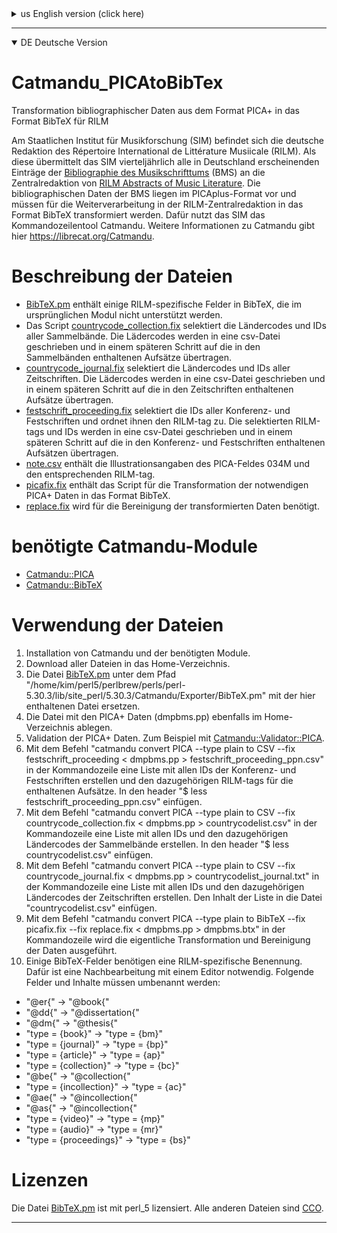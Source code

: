 <details>

<summary>us English version (click here)</summary>

# Catmandu_PICAtoBibTex

Transformation of bibliographic data from PICA+ format to BibTeX format for RILM

The German editorial office of the Répertoire International de Littérature Musiicale (RILM) is located at the State Institute for Music Research (SIM). As such, the SIM transmits all entries of the [Bibliographie des Musikschrifttums](https://www.musikbibliographie.de/) (BMS) appearing in Germany to the central editorial office of [RILM Abstracts of Music Literature](https://www.rilm.org/abstracts/) on a quarterly basis. The bibliographic data of the BMS are in PICAplus format and must be transformed into BibTeX format for further processing in the RILM central editorial office. For this purpose, the SIM uses the command line tool Catmandu. Further information on Catmandu is available here https://librecat.org/Catmandu. 

# Files description

* [BibTeX.pm](https://github.com/musikforschung/Catmandu_PICAtoBibTeX/blob/main/BibTeX.pm) contains some RILM specific fields in BibTeX which are not supported in the original module.
* The script [countrycode_collection.fix](https://github.com/musikforschung/Catmandu_PICAtoBibTeX/blob/main/countrycode_collection.fix) selects the country codes and IDs of all collections. The loader codes are written to a csv file and transferred to the essays contained in the collections in a later step.
* [countrycode_journal.fix](https://github.com/musikforschung/Catmandu_PICAtoBibTeX/blob/main/countrycode_journal.fix) selects the country codes and IDs of all journals. The loader codes are written to a csv file and in a later step transferred to the articles contained in the journals.
* [festschrift_proceeding.fix](https://github.com/musikforschung/Catmandu_PICAtoBibTeX/blob/main/festschrift_proceeding.fix) selects the IDs of all conference and festschriften and assigns the RILM-tag to them. The selected RILM-tags and IDs are written to a csv file and in a later step transferred to the articles contained in the conference and festschrift proceedings.
* [note.csv](https://github.com/musikforschung/Catmandu_PICAtoBibTeX/blob/main/note.csv) contains the illustration details of the PICA field 034M and the corresponding RILM tag.
* [picafix.fix](https://github.com/musikforschung/Catmandu_PICAtoBibTeX/blob/main/picafix.fix) contains the script for transforming the necessary PICA+ data into the BibTeX format.
* [replace.fix](https://github.com/musikforschung/Catmandu_PICAtoBibTeX/blob/main/replace.fix) is needed for cleaning up the transformed data.

# Required Catmandu modules

* [Catmandu::PICA](https://metacpan.org/dist/Catmandu-PICA)
* [Catmandu::BibTeX](https://metacpan.org/pod/Catmandu::BibTeX)

# Use of the files

1. installation of Catmandu and the required modules.
2. download all files into the home directory.
3. replace the file [BibTeX.pm](https://github.com/musikforschung/Catmandu_PICAtoBibTeX/blob/main/BibTeX.pm) under the path "/home/kim/perl5/perlbrew/perls/perl-5.30.3/lib/site_perl/5.30.3/Catmandu/Exporter/BibTeX.pm" with the file contained here.
3. place the file with the PICA+ data (dmpbms.pp) also in the home directory.
4. validation of the PICA+ data. For example with [Catmandu::Validator::PICA](https://metacpan.org/pod/Catmandu::Validator::PICA).
5. using the command "catmandu convert PICA --type plain to CSV --fix festschrift_proceeding < dmpbms.pp > festschrift_proceeding_ppn.csv" in the command line, create a list with all IDs of the conference and festschrifts and the corresponding RILM-tags for the included essays. Insert "$ less festschrift_proceeding_ppn.csv" into the header. 
6. use the command "catmandu convert PICA --type plain to CSV --fix countrycode_collection.fix < dmpbms.pp > countrycodelist.csv" in the command line to create a list with all IDs and the corresponding country codes of the anthologies. Insert "$ less countrycodelist.csv" in the header. 
Use the command "catmandu convert PICA --type plain to CSV --fix countrycode_journal.fix < dmpbms.pp > countrycodelist_journal.txt" in the command line to create a list with all IDs and the corresponding country codes of the journals. Paste the contents of the list into the "countrycodelist.csv" file. 8.
8. with the command "catmandu convert PICA --type plain to BibTeX --fix picafix.fix --fix replace.fix < dmpbms.pp > dmpbms.btx" in the command line the actual transformation and cleaning of the data is executed.
9. some BibTeX fields need a RILM specific naming. For this a postprocessing with an editor is necessary. The following fields and contents have to be renamed:
* "@er{" -> "@book{"
* "@dd{" -> "@dissertation{"
* "@dm{" -> "@thesis{"
* "type = {book}" -> "type = {bm}"
* "type = {journal}" -> "type = {bp}"
* "type = {article}" -> "type = {ap}"
* "type = {collection}" -> "type = {bc}"
* "@be{" -> "@collection{"
* "type = {incollection}" -> "type = {ac}"
* "@ae{" -> "@incollection{"
* "@as{" -> "@incollection{"
* "type = {video}" -> "type = {mp}"
* "type = {audio}" -> "type = {mr}"
* "type = {proceedings}" -> "type = {bs}"

# Licenses

The file [BibTeX.pm](https://github.com/musikforschung/Catmandu_PICAtoBibTeX/blob/main/BibTeX.pm) is licensed with perl_5. All other files are [CCO](https://creativecommons.org/share-your-work/public-domain/cc0/).


</details>

---

<details open>

<summary>DE Deutsche Version</summary>


# Catmandu_PICAtoBibTex

Transformation bibliographischer Daten aus dem Format PICA+ in das Format BibTeX für RILM

Am Staatlichen Institut für Musikforschung (SIM) befindet sich die deutsche Redaktion des Répertoire International de Littérature Musiicale (RILM). Als diese übermittelt das SIM vierteljährlich alle in Deutschland erscheinenden Einträge der [Bibliographie des Musikschrifttums](https://www.musikbibliographie.de/) (BMS) an die Zentralredaktion von [RILM Abstracts of Music Literature](https://www.rilm.org/abstracts/). Die bibliographischen Daten der BMS liegen im PICAplus-Format vor und müssen für die Weiterverarbeitung in der RILM-Zentralredaktion in das Format BibTeX transformiert werden. Dafür nutzt das SIM das Kommandozeilentool Catmandu. Weitere Informationen zu Catmandu gibt hier https://librecat.org/Catmandu. 

# Beschreibung der Dateien

* [BibTeX.pm](https://github.com/musikforschung/Catmandu_PICAtoBibTeX/blob/main/BibTeX.pm) enthält einige RILM-spezifische Felder in BibTeX, die im ursprünglichen Modul nicht unterstützt werden.
* Das Script [countrycode_collection.fix](https://github.com/musikforschung/Catmandu_PICAtoBibTeX/blob/main/countrycode_collection.fix) selektiert die Ländercodes und IDs aller Sammelbände. Die Lädercodes werden in eine csv-Datei geschrieben und in einem späteren Schritt auf die in den Sammelbänden enthaltenen Aufsätze übertragen.
* [countrycode_journal.fix](https://github.com/musikforschung/Catmandu_PICAtoBibTeX/blob/main/countrycode_journal.fix) selektiert die Ländercodes und IDs aller Zeitschriften. Die Lädercodes werden in eine csv-Datei geschrieben und in einem späteren Schritt auf die in den Zeitschriften enthaltenen Aufsätze übertragen.
* [festschrift_proceeding.fix](https://github.com/musikforschung/Catmandu_PICAtoBibTeX/blob/main/festschrift_proceeding.fix) selektiert die IDs aller Konferenz- und Festschriften und ordnet ihnen den RILM-tag zu. Die selektierten RILM-tags und IDs werden in eine csv-Datei geschrieben und in einem späteren Schritt auf die in den Konferenz- und Festschriften enthaltenen Aufsätzen übertragen.
* [note.csv](https://github.com/musikforschung/Catmandu_PICAtoBibTeX/blob/main/note.csv) enthält die Illustrationsangaben des PICA-Feldes 034M und den entsprechenden RILM-tag.
* [picafix.fix](https://github.com/musikforschung/Catmandu_PICAtoBibTeX/blob/main/picafix.fix) enthält das Script für die Transformation der notwendigen PICA+ Daten in das Format BibTeX.
* [replace.fix](https://github.com/musikforschung/Catmandu_PICAtoBibTeX/blob/main/replace.fix) wird für die Bereinigung der transformierten Daten benötigt.

#  benötigte Catmandu-Module

* [Catmandu::PICA](https://metacpan.org/dist/Catmandu-PICA)
* [Catmandu::BibTeX](https://metacpan.org/pod/Catmandu::BibTeX)

# Verwendung der Dateien

1. Installation von Catmandu und der benötigten Module.
2. Download aller Dateien in das Home-Verzeichnis.
3. Die Datei [BibTeX.pm](https://github.com/musikforschung/Catmandu_PICAtoBibTeX/blob/main/BibTeX.pm) unter dem Pfad "/home/kim/perl5/perlbrew/perls/perl-5.30.3/lib/site_perl/5.30.3/Catmandu/Exporter/BibTeX.pm" mit der hier enthaltenen Datei ersetzen.
3. Die Datei mit den PICA+ Daten (dmpbms.pp) ebenfalls im Home-Verzeichnis ablegen.
4. Validation der PICA+ Daten. Zum Beispiel mit [Catmandu::Validator::PICA](https://metacpan.org/pod/Catmandu::Validator::PICA).
5. Mit dem Befehl "catmandu convert PICA --type plain to CSV --fix festschrift_proceeding < dmpbms.pp > festschrift_proceeding_ppn.csv" in der Kommandozeile eine Liste mit allen IDs der Konferenz- und Festschriften erstellen und den dazugehörigen RILM-tags für die enthaltenen Aufsätze. In den header "$ less festschrift_proceeding_ppn.csv" einfügen. 
6. Mit dem Befehl "catmandu convert PICA --type plain to CSV --fix countrycode_collection.fix < dmpbms.pp > countrycodelist.csv" in der Kommandozeile eine Liste mit allen IDs und den dazugehörigen Ländercodes der Sammelbände erstellen. In den header "$ less countrycodelist.csv" einfügen. 
7. Mit dem Befehl "catmandu convert PICA --type plain to CSV --fix countrycode_journal.fix < dmpbms.pp > countrycodelist_journal.txt" in der Kommandozeile eine Liste mit allen IDs und den dazugehörigen Ländercodes der Zeitschriften erstellen. Den Inhalt der Liste in die Datei "countrycodelist.csv" einfügen.
8. Mit dem Befehl "catmandu convert PICA --type plain to BibTeX --fix picafix.fix --fix replace.fix < dmpbms.pp > dmpbms.btx" in der Kommandozeile wird die eigentliche Transformation und Bereinigung der Daten ausgeführt.
9. Einige BibTeX-Felder benötigen eine RILM-spezifische Benennung. Dafür ist eine Nachbearbeitung mit einem Editor notwendig. Folgende Felder und Inhalte müssen umbenannt werden:
* "@er{" -> "@book{"
* "@dd{" -> "@dissertation{"
* "@dm{" -> "@thesis{"
* "type = {book}" -> "type = {bm}"
* "type = {journal}" -> "type = {bp}"
* "type = {article}" -> "type = {ap}"
* "type = {collection}" -> "type = {bc}"
* "@be{" -> "@collection{"
* "type = {incollection}" -> "type = {ac}"
* "@ae{" -> "@incollection{"
* "@as{" -> "@incollection{"
* "type = {video}" -> "type = {mp}"
* "type = {audio}" -> "type = {mr}"
* "type = {proceedings}" -> "type = {bs}"

# Lizenzen

Die Datei [BibTeX.pm](https://github.com/musikforschung/Catmandu_PICAtoBibTeX/blob/main/BibTeX.pm) ist mit perl_5 lizensiert. Alle anderen Dateien sind [CCO](https://creativecommons.org/share-your-work/public-domain/cc0/).

</details>

---

